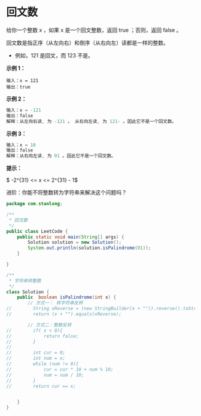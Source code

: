 # 回文数

给你一个整数 x ，如果 x 是一个回文整数，返回 true ；否则，返回 false 。

回文数是指正序（从左向右）和倒序（从右向左）读都是一样的整数。

- 例如，121 是回文，而 123 不是。


**示例 1：**

```
输入：x = 121
输出：true
```

**示例 2：**

```java
输入：x = -121
输出：false
解释：从左向右读, 为 -121 。 从右向左读, 为 121- 。因此它不是一个回文数。
```

**示例 3：**

```java
输入：x = 10
输出：false
解释：从右向左读, 为 01 。因此它不是一个回文数。
```

**提示：**

$ -2^{31} <= x <= 2^{31} - 1$ 

进阶：你能不将整数转为字符串来解决这个问题吗？

```java
package com.stanlong;

/**
 * 回文数
 */
public class LeetCode {
    public static void main(String[] args) {
        Solution solution = new Solution();
        System.out.println(solution.isPalindrome(01));
    }

}

/**
 * 字符串转整数
 */
class Solution {
    public  boolean isPalindrome(int x) {
        // 方式一： 转字符串反转
//        String xReverse = (new StringBuilder(x + "")).reverse().toString();
//        return (x + "").equals(xReverse);

        // 方式二：整数反转
//        if( x < 0){
//            return false;
//        }
//
//        int cur = 0;
//        int num = x;
//        while (num != 0){
//            cur = cur * 10 + num % 10;
//            num = num / 10;
//        }
//        return cur == x;


    }
}
```

